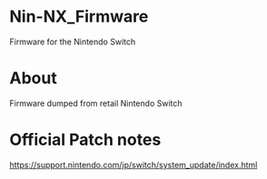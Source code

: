 # Nin-NX_Firmware
Firmware for the Nintendo Switch

# About
Firmware dumped from retail Nintendo Switch

# Official Patch notes
https://support.nintendo.com/jp/switch/system_update/index.html
